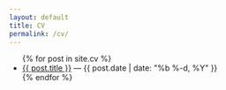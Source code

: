 ```yaml
---
layout: default
title: CV
permalink: /cv/
---
```


<ul>
  {% for post in site.cv %}
    <li>
      <a href="{{ post.url }}">{{ post.title }}</a> — {{ post.date | date: "%b %-d, %Y" }}
    </li>
  {% endfor %}
</ul>